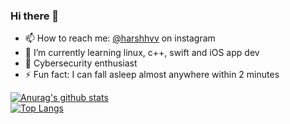 ### Hi there 👋
- 📫 How to reach me: [@harshhvv](https://www.instagram.com/harshhvv/)  on instagram
- 🌱 I’m currently learning linux, c++, swift and iOS app dev
- 🔭 Cybersecurity enthusiast
- ⚡ Fun fact: I can fall asleep almost anywhere within 2 minutes

[![Anurag's github stats](https://github-readme-stats.vercel.app/api?username=harshhvv&show_icons=true&theme=omni)](https://github.com/anuraghazra/github-readme-stats)   
[![Top Langs](https://github-readme-stats.vercel.app/api/top-langs/?username=harshhvv&show_icons=true&theme=omni)](https://github.com/anuraghazra/github-readme-stats)

<!--
**harshhvv/harshhvv** is a ✨ _special_ ✨ repository because its `README.md` (this file) appears on your GitHub profile.

Here are some ideas to get you started:

- 🔭 I’m currently working on ...
- 🌱 I’m currently learning ...
- 👯 I’m looking to collaborate on ...
- 🤔 I’m looking for help with ...
- 💬 Ask me about ...
- 📫 How to reach me: ...
- 😄 Pronouns: ...
- ⚡ Fun fact: ...
-->
